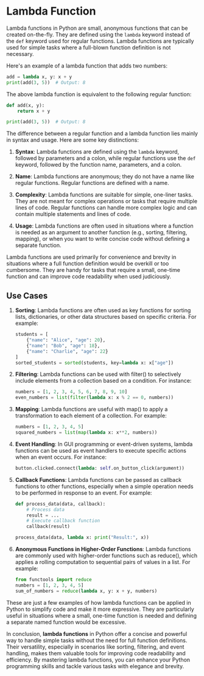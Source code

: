 # Lambda Function

Lambda functions in Python are small, anonymous functions that can be created on-the-fly. They are defined using the `lambda` keyword instead of the `def` keyword used for regular functions. Lambda functions are typically used for simple tasks where a full-blown function definition is not necessary.

Here's an example of a lambda function that adds two numbers:

```python
add = lambda x, y: x + y
print(add(3, 5))  # Output: 8
```

The above lambda function is equivalent to the following regular function:

```python
def add(x, y):
    return x + y

print(add(3, 5))  # Output: 8
```

The difference between a regular function and a lambda function lies mainly in syntax and usage. Here are some key distinctions:

1. **Syntax**: Lambda functions are defined using the `lambda` keyword, followed by parameters and a colon, while regular functions use the `def` keyword, followed by the function name, parameters, and a colon.

2. **Name**: Lambda functions are anonymous; they do not have a name like regular functions. Regular functions are defined with a name.

3. **Complexity**: Lambda functions are suitable for simple, one-liner tasks. They are not meant for complex operations or tasks that require multiple lines of code. Regular functions can handle more complex logic and can contain multiple statements and lines of code.

4. **Usage**: Lambda functions are often used in situations where a function is needed as an argument to another function (e.g., sorting, filtering, mapping), or when you want to write concise code without defining a separate function.

Lambda functions are used primarily for convenience and brevity in situations where a full function definition would be overkill or too cumbersome. They are handy for tasks that require a small, one-time function and can improve code readability when used judiciously.

## Use Cases

1. **Sorting**: Lambda functions are often used as key functions for sorting lists, dictionaries, or other data structures based on specific criteria. For example:

   ```python
   students = [
       {"name": "Alice", "age": 20},
       {"name": "Bob", "age": 18},
       {"name": "Charlie", "age": 22}
   ]
   sorted_students = sorted(students, key=lambda x: x["age"])
   ```

2. **Filtering**: Lambda functions can be used with filter() to selectively include elements from a collection based on a condition. For instance:

   ```python
   numbers = [1, 2, 3, 4, 5, 6, 7, 8, 9, 10]
   even_numbers = list(filter(lambda x: x % 2 == 0, numbers))
   ```

3. **Mapping**: Lambda functions are useful with map() to apply a transformation to each element of a collection. For example:

   ```python
   numbers = [1, 2, 3, 4, 5]
   squared_numbers = list(map(lambda x: x**2, numbers))
   ```

4. **Event Handling**: In GUI programming or event-driven systems, lambda functions can be used as event handlers to execute specific actions when an event occurs. For instance:

   ```python
   button.clicked.connect(lambda: self.on_button_click(argument))
   ```

5. **Callback Functions**: Lambda functions can be passed as callback functions to other functions, especially when a simple operation needs to be performed in response to an event. For example:

   ```python
   def process_data(data, callback):
       # Process data
       result = ...  
       # Execute callback function
       callback(result)

   process_data(data, lambda x: print("Result:", x))
   ```

6. **Anonymous Functions in Higher-Order Functions**: Lambda functions are commonly used with higher-order functions such as reduce(), which applies a rolling computation to sequential pairs of values in a list. For example:

   ```python
   from functools import reduce
   numbers = [1, 2, 3, 4, 5]
   sum_of_numbers = reduce(lambda x, y: x + y, numbers)
   ```

These are just a few examples of how lambda functions can be applied in Python to simplify code and make it more expressive. They are particularly useful in situations where a small, one-time function is needed and defining a separate named function would be excessive.

In conclusion, **lambda functions** in Python offer a concise and powerful way to handle simple tasks without the need for full function definitions. Their versatility, especially in scenarios like sorting, filtering, and event handling, makes them valuable tools for improving code readability and efficiency. By mastering lambda functions, you can enhance your Python programming skills and tackle various tasks with elegance and brevity.